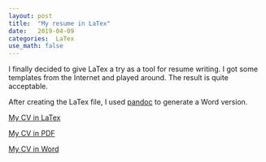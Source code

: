 ```yaml
---
layout: post
title:  "My resume in LaTex"
date:   2019-04-09
categories:  LaTex
use_math: false
---
```


I finally decided to give LaTex a try as a tool for resume writing. I got some templates from the Internet and played around. The result is quite acceptable.  

After creating the LaTex file, I used [pandoc](http://pandoc.org/) to generate a Word version.

[My CV in LaTex](https://github.com/taolicd/taolicd.github.io/blob/master/download/CV_tao.tex)

[My CV in PDF](https://github.com/taolicd/taolicd.github.io/blob/master/download/CV_tao.pdf)

[My CV in Word](https://github.com/taolicd/taolicd.github.io/blob/master/download/CV_tao.docx)


